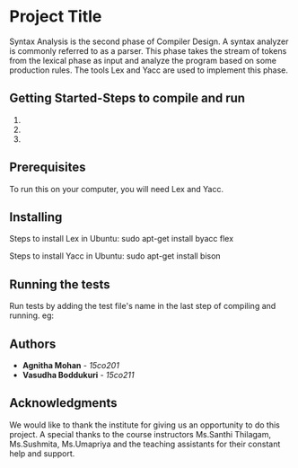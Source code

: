 # Project Title

Syntax Analysis is the second phase of Compiler Design. A syntax analyzer is commonly referred to as a parser. This phase takes the stream of tokens from the lexical phase as input and analyze the program based on some production rules. The tools Lex and Yacc are used to implement this phase. 

## Getting Started-Steps to compile and run
1.
2. 
3. 

## Prerequisites

To run this on your computer, you will need Lex and Yacc. 

## Installing

Steps to install Lex in Ubuntu:
sudo apt-get install byacc flex

Steps to install Yacc in Ubuntu:
sudo apt-get install bison

## Running the tests

Run tests by adding the test file's name in the last step of compiling and running. 
eg: 

## Authors

* **Agnitha Mohan** - *15co201*
* **Vasudha Boddukuri** - *15co211*

## Acknowledgments

We would like to thank the institute for giving us an opportunity to do this project. A special thanks to the course instructors Ms.Santhi Thilagam, Ms.Sushmita, Ms.Umapriya and the teaching assistants for their constant help and support. 

